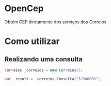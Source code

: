 # OpenCep

Obtém CEP diretamente dos serviços dos Correios

# Como utilizar


## Realizando uma consulta

``` C#
Correios _correios = new Correios();

var _result = _correios.Consulta("32000000");

```
